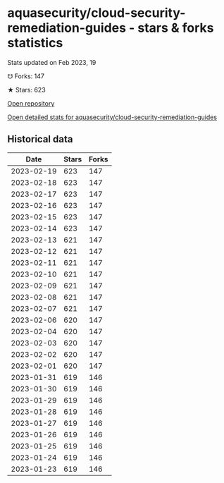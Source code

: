 # aquasecurity/cloud-security-remediation-guides - stars & forks statistics

Stats updated on Feb 2023, 19

☋ Forks: 147

★ Stars: 623

[Open repository](https://github.com/aquasecurity/cloud-security-remediation-guides)

[Open detailed stats for aquasecurity/cloud-security-remediation-guides](https://reviewgithub.com/rep/aquasecurity/cloud-security-remediation-guides)

## Historical data
| Date | Stars | Forks |
|------|-------|-------|
| 2023-02-19 | 623 | 147 | 
| 2023-02-18 | 623 | 147 | 
| 2023-02-17 | 623 | 147 | 
| 2023-02-16 | 623 | 147 | 
| 2023-02-15 | 623 | 147 | 
| 2023-02-14 | 623 | 147 | 
| 2023-02-13 | 621 | 147 | 
| 2023-02-12 | 621 | 147 | 
| 2023-02-11 | 621 | 147 | 
| 2023-02-10 | 621 | 147 | 
| 2023-02-09 | 621 | 147 | 
| 2023-02-08 | 621 | 147 | 
| 2023-02-07 | 621 | 147 | 
| 2023-02-06 | 620 | 147 | 
| 2023-02-04 | 620 | 147 | 
| 2023-02-03 | 620 | 147 | 
| 2023-02-02 | 620 | 147 | 
| 2023-02-01 | 620 | 147 | 
| 2023-01-31 | 619 | 146 | 
| 2023-01-30 | 619 | 146 | 
| 2023-01-29 | 619 | 146 | 
| 2023-01-28 | 619 | 146 | 
| 2023-01-27 | 619 | 146 | 
| 2023-01-26 | 619 | 146 | 
| 2023-01-25 | 619 | 146 | 
| 2023-01-24 | 619 | 146 | 
| 2023-01-23 | 619 | 146 | 

